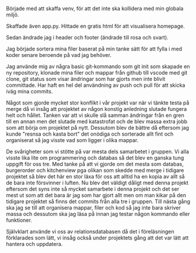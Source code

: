 Började med att skaffa venv, för att det inte ska kollidera med min globala miljö.

Skaffade även app.py. Hittade en gratis html för att visualisera homepage.

Sedan ändrade jag i header och footer (ändrade till rosa och svart).

Jag började sortera mina filer baserat på min tanke sätt för att fylla i med koder senare beroende på vad jag behöver.

Jag använde mig av några basic git-kommando som git init som skapade en ny repository, klonade mina filer och mappar från github till vscode med git clone, git status som visar ändringar som har gjorts men inte blivit committade. Har haft en hel del användning av push och pull för att skicka iväg mina commits. 

Något som gjorde mycket stor konflikt i vår projekt var när vi tänkte testa på merge då vi insåg att projektet av någon konstig anledning slutade fungera helt och hållet. Tanken var att vi skulle slå samman ändringar från en gren till en annan men det slutade med katastrofat och de blev massa extra jobb som att börja om projektet på nytt. 
Dessutom blev de bättre då eftersom jag kunde "resnsa och kasta bort" det onödiga och sorterade allt fint och organiserat så jag visste vad som ligger i olika mappar. 

De svårigheter som vi stötte på var mesta dels samarbetet i gruppen. Vi alla visste lika lite om programmering och databas så det blev en ganska tung uppgift för oss tre. Med tanke på att vi gjorde om det mesta som databas, burgerorder och kitchenview pga olikan som skedde med merge i tidigare projektet så blev det här en stor läxa för oss att alltid ha en kopia av allt så de bara inte försvinner i luften. 
Nu blev det väldigt dåligt med denna projekt eftersom det syns inte så mycket samarbete i denna projekt och det ser mest ut som att det bara är jag som har gjort allt men om man kikar på den tidigare projektet så finns det commits från alla tre i gruppen.
Till nästa gång ska jag se till att organisera mappar, filer och kod så jag inte bara skriver massa och dessutom ska jag läsa på innan jag testar någon kommando eller funktioner.

Självklart använde vi oss av relationsdatabasen då det i föreläsningen förklarades som lätt, vi insåg också under projektets gång att det var lätt att hantera och uppdatera.
